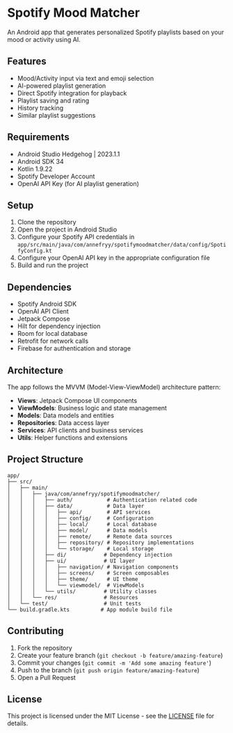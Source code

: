 # Spotify Mood Matcher

An Android app that generates personalized Spotify playlists based on your mood or activity using AI.

## Features

* Mood/Activity input via text and emoji selection
* AI-powered playlist generation
* Direct Spotify integration for playback
* Playlist saving and rating
* History tracking
* Similar playlist suggestions

## Requirements

* Android Studio Hedgehog | 2023.1.1
* Android SDK 34
* Kotlin 1.9.22
* Spotify Developer Account
* OpenAI API Key (for AI playlist generation)

## Setup

1. Clone the repository
2. Open the project in Android Studio
3. Configure your Spotify API credentials in `app/src/main/java/com/annefryy/spotifymoodmatcher/data/config/SpotifyConfig.kt`
4. Configure your OpenAI API key in the appropriate configuration file
5. Build and run the project

## Dependencies

* Spotify Android SDK
* OpenAI API Client
* Jetpack Compose
* Hilt for dependency injection
* Room for local database
* Retrofit for network calls
* Firebase for authentication and storage

## Architecture

The app follows the MVVM (Model-View-ViewModel) architecture pattern:

* **Views**: Jetpack Compose UI components
* **ViewModels**: Business logic and state management
* **Models**: Data models and entities
* **Repositories**: Data access layer
* **Services**: API clients and business services
* **Utils**: Helper functions and extensions

## Project Structure

```
app/
├── src/
│   ├── main/
│   │   ├── java/com/annefryy/spotifymoodmatcher/
│   │   │   ├── auth/           # Authentication related code
│   │   │   ├── data/           # Data layer
│   │   │   │   ├── api/        # API services
│   │   │   │   ├── config/     # Configuration
│   │   │   │   ├── local/      # Local database
│   │   │   │   ├── model/      # Data models
│   │   │   │   ├── remote/     # Remote data sources
│   │   │   │   ├── repository/ # Repository implementations
│   │   │   │   └── storage/    # Local storage
│   │   │   ├── di/            # Dependency injection
│   │   │   ├── ui/            # UI layer
│   │   │   │   ├── navigation/ # Navigation components
│   │   │   │   ├── screens/    # Screen composables
│   │   │   │   ├── theme/      # UI theme
│   │   │   │   └── viewmodel/  # ViewModels
│   │   │   └── utils/         # Utility classes
│   │   └── res/               # Resources
│   └── test/                  # Unit tests
└── build.gradle.kts          # App module build file
```

## Contributing

1. Fork the repository
2. Create your feature branch (`git checkout -b feature/amazing-feature`)
3. Commit your changes (`git commit -m 'Add some amazing feature'`)
4. Push to the branch (`git push origin feature/amazing-feature`)
5. Open a Pull Request

## License

This project is licensed under the MIT License - see the [LICENSE](LICENSE) file for details. 